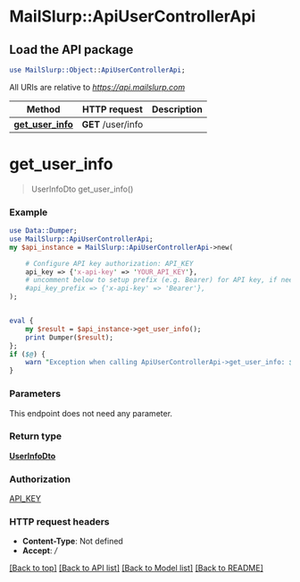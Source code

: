 # MailSlurp::ApiUserControllerApi

## Load the API package
```perl
use MailSlurp::Object::ApiUserControllerApi;
```

All URIs are relative to *https://api.mailslurp.com*

Method | HTTP request | Description
------------- | ------------- | -------------
[**get_user_info**](ApiUserControllerApi#get_user_info) | **GET** /user/info | 


# **get_user_info**
> UserInfoDto get_user_info()



### Example 
```perl
use Data::Dumper;
use MailSlurp::ApiUserControllerApi;
my $api_instance = MailSlurp::ApiUserControllerApi->new(

    # Configure API key authorization: API_KEY
    api_key => {'x-api-key' => 'YOUR_API_KEY'},
    # uncomment below to setup prefix (e.g. Bearer) for API key, if needed
    #api_key_prefix => {'x-api-key' => 'Bearer'},
);


eval { 
    my $result = $api_instance->get_user_info();
    print Dumper($result);
};
if ($@) {
    warn "Exception when calling ApiUserControllerApi->get_user_info: $@\n";
}
```

### Parameters
This endpoint does not need any parameter.

### Return type

[**UserInfoDto**](UserInfoDto)

### Authorization

[API_KEY](../README#API_KEY)

### HTTP request headers

 - **Content-Type**: Not defined
 - **Accept**: */*

[[Back to top]](#) [[Back to API list]](../README#documentation-for-api-endpoints) [[Back to Model list]](../README#documentation-for-models) [[Back to README]](../README)

